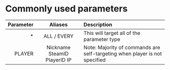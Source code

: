 


# Commonly used parameters

Parameter | Aliases | Description
--: | :--: | :--
|* | ALL / EVERY | This will target all of the parameter type|
|PLAYER | Nickname SteamID PlayerID IP | Note: Majority of commands are self-targeting when player is not specified



